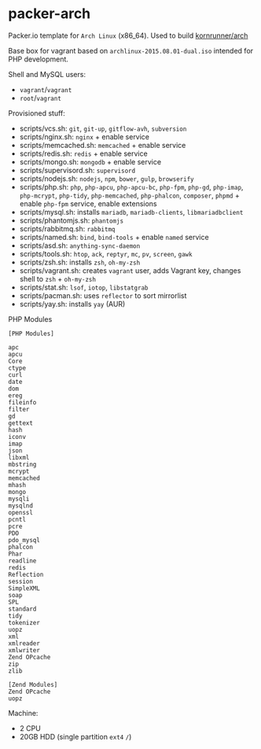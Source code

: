 # packer-arch
Packer.io template for `Arch Linux` (x86_64). Used to build [kornrunner/arch](https://atlas.hashicorp.com/kornrunner/boxes/arch)

Base box for vagrant based on `archlinux-2015.08.01-dual.iso` intended for PHP development.

Shell and MySQL users:
- `vagrant`/`vagrant`
- `root`/`vagrant`

Provisioned stuff:
- scripts/vcs.sh: `git`, `git-up`, `gitflow-avh`, `subversion`
- scripts/nginx.sh: `nginx` + enable service
- scripts/memcached.sh: `memcached` + enable service
- scripts/redis.sh: `redis` + enable service
- scripts/mongo.sh: `mongodb` + enable service
- scripts/supervisord.sh: `supervisord`
- scripts/nodejs.sh: `nodejs`, `npm`, `bower`, `gulp`, `browserify`
- scripts/php.sh: `php`, `php-apcu`, `php-apcu-bc`, `php-fpm`, `php-gd`, `php-imap`, `php-mcrypt`, `php-tidy`, `php-memcached`, `php-phalcon`, `composer`, `phpmd` + enable `php-fpm` service, enable extensions
- scripts/mysql.sh: installs `mariadb`, `mariadb-clients`, `libmariadbclient`
- scripts/phantomjs.sh: `phantomjs`
- scripts/rabbitmq.sh: `rabbitmq`
- scripts/named.sh: `bind`, `bind-tools` + enable `named` service
- scripts/asd.sh: `anything-sync-daemon`
- scripts/tools.sh: `htop`, `ack`, `reptyr`, `mc`, `pv`, `screen`, `gawk`
- scripts/zsh.sh: installs `zsh`, `oh-my-zsh`
- scripts/vagrant.sh: creates `vagrant` user, adds Vagrant key, changes shell to `zsh` + `oh-my-zsh`
- scripts/stat.sh: `lsof`, `iotop`, `libstatgrab`
- scripts/pacman.sh: uses `reflector` to sort mirrorlist
- scripts/yay.sh: installs `yay` (AUR)

PHP Modules
```
[PHP Modules]

apc
apcu
Core
ctype
curl
date
dom
ereg
fileinfo
filter
gd
gettext
hash
iconv
imap
json
libxml
mbstring
mcrypt
memcached
mhash
mongo
mysqli
mysqlnd
openssl
pcntl
pcre
PDO
pdo_mysql
phalcon
Phar
readline
redis
Reflection
session
SimpleXML
soap
SPL
standard
tidy
tokenizer
uopz
xml
xmlreader
xmlwriter
Zend OPcache
zip
zlib

[Zend Modules]
Zend OPcache
uopz
```

Machine:
- 2 CPU
- 20GB HDD (single partition `ext4` `/`)
